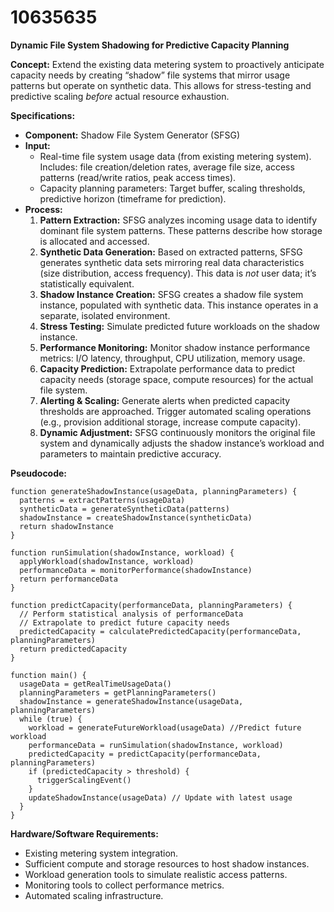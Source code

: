 # 10635635

**Dynamic File System Shadowing for Predictive Capacity Planning**

**Concept:** Extend the existing data metering system to proactively anticipate capacity needs by creating “shadow” file systems that mirror usage patterns but operate on synthetic data. This allows for stress-testing and predictive scaling *before* actual resource exhaustion.

**Specifications:**

*   **Component:** Shadow File System Generator (SFSG)
*   **Input:**
    *   Real-time file system usage data (from existing metering system). Includes: file creation/deletion rates, average file size, access patterns (read/write ratios, peak access times).
    *   Capacity planning parameters: Target buffer, scaling thresholds, predictive horizon (timeframe for prediction).
*   **Process:**
    1.  **Pattern Extraction:** SFSG analyzes incoming usage data to identify dominant file system patterns. These patterns describe how storage is allocated and accessed.
    2.  **Synthetic Data Generation:** Based on extracted patterns, SFSG generates synthetic data sets mirroring real data characteristics (size distribution, access frequency). This data is *not* user data; it’s statistically equivalent.
    3.  **Shadow Instance Creation:** SFSG creates a shadow file system instance, populated with synthetic data. This instance operates in a separate, isolated environment.
    4.  **Stress Testing:** Simulate predicted future workloads on the shadow instance.
    5.  **Performance Monitoring:** Monitor shadow instance performance metrics: I/O latency, throughput, CPU utilization, memory usage.
    6.  **Capacity Prediction:** Extrapolate performance data to predict capacity needs (storage space, compute resources) for the actual file system.
    7.  **Alerting & Scaling:** Generate alerts when predicted capacity thresholds are approached. Trigger automated scaling operations (e.g., provision additional storage, increase compute capacity).
    8. **Dynamic Adjustment:** SFSG continuously monitors the original file system and dynamically adjusts the shadow instance’s workload and parameters to maintain predictive accuracy.

**Pseudocode:**

```
function generateShadowInstance(usageData, planningParameters) {
  patterns = extractPatterns(usageData)
  syntheticData = generateSyntheticData(patterns)
  shadowInstance = createShadowInstance(syntheticData)
  return shadowInstance
}

function runSimulation(shadowInstance, workload) {
  applyWorkload(shadowInstance, workload)
  performanceData = monitorPerformance(shadowInstance)
  return performanceData
}

function predictCapacity(performanceData, planningParameters) {
  // Perform statistical analysis of performanceData
  // Extrapolate to predict future capacity needs
  predictedCapacity = calculatePredictedCapacity(performanceData, planningParameters)
  return predictedCapacity
}

function main() {
  usageData = getRealTimeUsageData()
  planningParameters = getPlanningParameters()
  shadowInstance = generateShadowInstance(usageData, planningParameters)
  while (true) {
    workload = generateFutureWorkload(usageData) //Predict future workload
    performanceData = runSimulation(shadowInstance, workload)
    predictedCapacity = predictCapacity(performanceData, planningParameters)
    if (predictedCapacity > threshold) {
      triggerScalingEvent()
    }
    updateShadowInstance(usageData) // Update with latest usage
  }
}
```

**Hardware/Software Requirements:**

*   Existing metering system integration.
*   Sufficient compute and storage resources to host shadow instances.
*   Workload generation tools to simulate realistic access patterns.
*   Monitoring tools to collect performance metrics.
*   Automated scaling infrastructure.